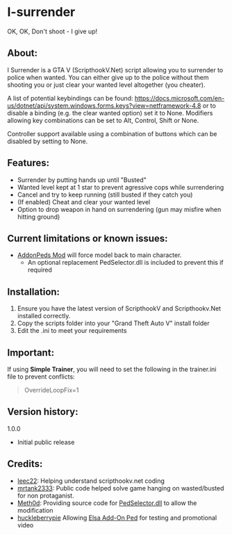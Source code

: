 # I-surrender
OK, OK, Don't shoot - I give up!

## About: ##

I Surrender is a GTA V (ScripthookV.Net) script allowing you to surrender to police when wanted. 
You can either give up to the police without them shooting you or just clear your wanted level altogether (you cheater). 

A list of potential keybindings can be found: https://docs.microsoft.com/en-us/dotnet/api/system.windows.forms.keys?view=netframework-4.8 or to disable a binding (e.g. the clear wanted option) set it to None. Modifiers allowing key combinations can be set to Alt, Control, Shift or None.

Controller support available using a combination of buttons which can be disabled by setting to None. 

## Features: ##

- Surrender by putting hands up until "Busted"
- Wanted level kept at 1 star to prevent agressive cops while surrendering
- Cancel and try to keep running (still busted if they catch you)
- (If enabled) Cheat and clear your wanted level
- Option to drop weapon in hand on surrendering (gun may misfire when hitting ground)

## Current limitations or known issues: ##

- [AddonPeds Mod](https://www.gta5-mods.com/scripts/addonpeds-asi-pedselector) will force model back to main character.
  - An optional replacement PedSelector.dll is included to prevent this if required


## Installation: ##

1. Ensure you have the latest version of ScripthookV and Scripthookv.Net installed correctly.
2. Copy the scripts folder into your "Grand Theft Auto V" install folder
3. Edit the .ini to meet your requirements

## Important: ##
If using **Simple Trainer**, you will need to set the following in the trainer.ini file to prevent conflicts: 
> OverrideLoopFix=1

## Version history: ## 

1.0.0 
- Initial public release

## Credits: ## 
- [leec22](https://gtaforums.com/profile/1170715-leec22): Helping understand scripthookv.net coding
- [mrtank2333](https://github.com/mrtank2333): Public code helped solve game hanging on wasted/busted for non protaganist. 
- [Meth0d](https://www.gta5-mods.com/users/Meth0d): Providing source code for [PedSelector.dll](https://www.gta5-mods.com/scripts/addonpeds-asi-pedselector) to allow the modification
- [huckleberrypie](https://www.gta5-mods.com/users/huckleberrypie) Allowing [Elsa Add-On Ped](https://www.gta5-mods.com/player/elsa-of-arendelle-frozen-ii-addon-streamed-ped) for testing and promotional video
